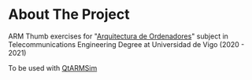 # About The Project

ARM Thumb exercises for "[Arquitectura de Ordenadores](https://secretaria.uvigo.gal/docnet-nuevo/guia_docent/index.php?centre=305&ensenyament=V05G306V01&assignatura=V05G306V01109&any_academic=2020_21)" subject in Telecommunications Engineering Degree at Universidad de Vigo (2020 - 2021)

To be used with [QtARMSim](https://lorca.act.uji.es/project/qtarmsim/)

